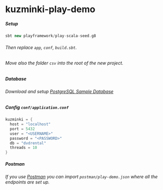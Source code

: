 # kuzminki-play-demo

##### Setup

```sbt
sbt new playframework/play-scala-seed.g8
```

###### Then replace `app`, `conf`, `build.sbt`.
###### Move also the folder `csv` into the root of the new project.

##### Database

###### Download and setup [PostgreSQL Sample Database](https://www.postgresqltutorial.com/postgresql-sample-database/)

##### Config `conf/application.conf`

```sbt
kuzminki = {
  host = "localhost"
  port = 5432
  user = "<USERNAME>"
  password = "<PASSWORD>"
  db = "dvdrental"
  threads = 10
}
```

##### Postman

###### If you use [Postman](https://www.postman.com/) you can import `postman/play-demo.json` where all the endpoints are set up.

